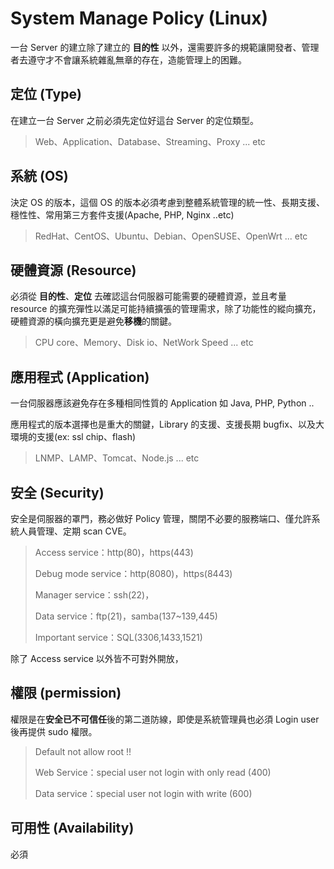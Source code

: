 # System Manage Policy (Linux)
一台 Server 的建立除了建立的 **目的性** 以外，還需要許多的規範讓開發者、管理者去遵守才不會讓系統雜亂無章的存在，造能管理上的困難。

## 定位 (Type)

在建立一台 Server 之前必須先定位好這台 Server 的定位類型。
> Web、Application、Database、Streaming、Proxy ... etc

## 系統 (OS)
決定 OS 的版本，這個 OS 的版本必須考慮到整體系統管理的統一性、長期支援、穩性性、常用第三方套件支援(Apache, PHP, Nginx ..etc)
> RedHat、CentOS、Ubuntu、Debian、OpenSUSE、OpenWrt ... etc

## 硬體資源 (Resource)
必須從 **目的性**、**定位** 去確認這台伺服器可能需要的硬體資源，並且考量 resource 的擴充彈性以滿足可能持續擴張的管理需求，除了功能性的縱向擴充，硬體資源的橫向擴充更是避免**移機**的關鍵。
> CPU core、Memory、Disk io、NetWork Speed ... etc

## 應用程式 (Application)
一台伺服器應該避免存在多種相同性質的 Application 如 Java, PHP, Python ..

應用程式的版本選擇也是重大的關鍵，Library 的支援、支援長期 bugfix、以及大環境的支援(ex: ssl chip、flash)
> LNMP、LAMP、Tomcat、Node.js ... etc

## 安全 (Security)
安全是伺服器的罩門，務必做好 Policy 管理，關閉不必要的服務端口、僅允許系統人員管理、定期 scan CVE。

> Access service：http(80)，https(443)
>
> Debug mode service：http(8080)，https(8443)
>
> Manager service：ssh(22)，
>
> Data service：ftp(21)，samba(137~139,445)
>
> Important service：SQL(3306,1433,1521)

除了 Access service 以外皆不可對外開放，

## 權限 (permission)

權限是在**安全已不可信任**後的第二道防線，即使是系統管理員也必須 Login user 後再提供 sudo 權限。

> Default not allow root !!
>
> Web Service：special user not login with only read (400)
>
> Data service：special user not login with write (600)
> 
> 

## 可用性 (Availability)

必須





